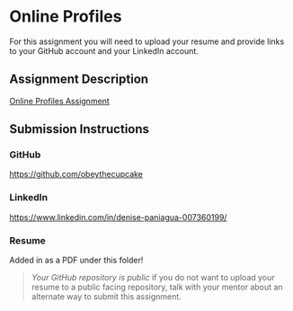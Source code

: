 # Online Profiles
For this assignment you will need to upload your resume and provide links to your GitHub account and your LinkedIn account.

## Assignment Description
[Online Profiles Assignment](https://education.launchcode.org/liftoff/modules/assignments/online-profiles)

## Submission Instructions
 
### GitHub
https://github.com/obeythecupcake
 
### LinkedIn
https://www.linkedin.com/in/denise-paniagua-007360199/

### Resume
Added in as a PDF under this folder!

> *Your GitHub repository is public* if you do not want to upload your resume to a public facing repository, talk with your mentor about an alternate way to submit this assignment.
